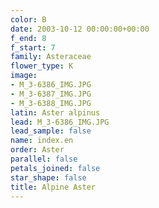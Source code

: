```yaml
---
color: B
date: 2003-10-12 00:00:00+00:00
f_end: 8
f_start: 7
family: Asteraceae
flower_type: K
image:
- M_3-6386_IMG.JPG
- M_3-6387_IMG.JPG
- M_3-6388_IMG.JPG
latin: Aster alpinus
lead: M_3-6386_IMG.JPG
lead_sample: false
name: index.en
order: Aster
parallel: false
petals_joined: false
star_shape: false
title: Alpine Aster
---
```

